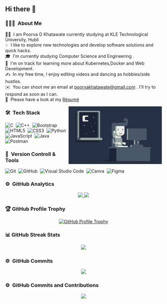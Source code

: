 ## Hi there 👋

### 👨🏻‍💻 &nbsp;About Me

👨‍💻 &nbsp;I am Poorva G Khatawate currently studying at KLE Technological University, Hubli\
💡 &nbsp;I like to explore new technologies and develop software solutions and quick hacks.\
🎓 &nbsp;I'm currently studying Computer Science and Engineering .\
🌱 &nbsp;I'm on track for learning more about Kubernetes,Docker and Web Development.\
✍️ &nbsp;In my free time, I enjoy editing videos and dancing as hobbies/side hustles.\
✉️ &nbsp;You can shoot me an email at poorvakhatawate@gmail.com . I'll try to respond as soon as I can.\
📄 &nbsp;Please have a look at my [Résumé](https://drive.google.com/file/d/1ncXuSc2lyEn1UbSnGGVLjsS0_fK5rtb5/view?usp=sharing)


<img alt="Night Coding" src="https://raw.githubusercontent.com/AVS1508/AVS1508/master/assets/Night-Coding.gif" align="right"/>

### 🛠 &nbsp;Tech Stack
![C](https://img.shields.io/badge/c-%2300599C.svg?style=for-the-badge&logo=c&logoColor=white)&nbsp;
![C++](https://img.shields.io/badge/c++-%2300599C.svg?style=for-the-badge&logo=c%2B%2B&logoColor=white)&nbsp;
![Bootstrap](https://img.shields.io/badge/bootstrap-%23563D7C.svg?style=for-the-badge&logo=bootstrap&logoColor=white)&nbsp;
![HTML5](https://img.shields.io/badge/html5-%23E34F26.svg?style=for-the-badge&logo=html5&logoColor=white)&nbsp;
![CSS3](https://img.shields.io/badge/css3-%231572B6.svg?style=for-the-badge&logo=css3&logoColor=white)&nbsp;
![Python](https://img.shields.io/badge/python-3670A0?style=for-the-badge&logo=python&logoColor=ffdd54)&nbsp;
![JavaScript](https://img.shields.io/badge/javascript-%23323330.svg?style=for-the-badge&logo=javascript&logoColor=%23F7DF1E)&nbsp;
![Java](https://img.shields.io/badge/java-%23ED8B00.svg?style=for-the-badge&logo=java&logoColor=white)&nbsp;
![Postman](https://img.shields.io/badge/Postman-FF6C37?style=for-the-badge&logo=postman&logoColor=white)&nbsp;


### 🧰 &nbsp;Version Controll & Tools 

![Git](https://img.shields.io/badge/git-%23F05033.svg?style=for-the-badge&logo=git&logoColor=white)&nbsp;
![GitHub](https://img.shields.io/badge/github-%23121011.svg?style=for-the-badge&logo=github&logoColor=white)&nbsp;
![Visual Studio Code](https://img.shields.io/badge/Visual%20Studio%20Code-0078d7.svg?style=for-the-badge&logo=visual-studio-code&logoColor=white)&nbsp;
![Canva](https://img.shields.io/badge/Canva-%2300C4CC.svg?style=for-the-badge&logo=Canva&logoColor=white)&nbsp;
![Figma](https://img.shields.io/badge/figma-%23F24E1E.svg?style=for-the-badge&logo=figma&logoColor=white)&nbsp;

### ⚙️ &nbsp;GitHub Analytics

<p align="center">
  <a href="https://github.com/poorva-khatawate">
    <img height="180em" src="https://github-readme-stats-eight-theta.vercel.app/api?username=poorva-khatawate&show_icons=true&theme=algolia&include_all_commits=true&count_private=true"/>
  </a>
  <a href="https://github.com/poorva-khatawate">
    <img height="180em" src="https://github-readme-stats-eight-theta.vercel.app/api/top-langs/?username=poorva-khatawate&layout=compact&langs_count=8&theme=algolia"/>
  </a>
</p>


### 🏆 GitHub Profile Trophy

<p align="center">
  <a href="https://github.com/poorva-khatawate">
    <img src="https://github-profile-trophy.vercel.app/?username=poorva-khatawate&theme=algolia&no-frame=true&margin-w=15&column=7" alt="GitHub Profile Trophy" />
  </a>
</p>

### 📊 GitHub Streak Stats

<p align="center">
  <a href="https://github.com/poorva-khatawate">
    <img height="180em" src="https://github-readme-streak-stats.herokuapp.com/?user=poorva-khatawate&theme=algolia&hide_border=true"/>
  </a>
</p>


### ⚙️ &nbsp;GitHub Commits

<p align="center">
  <a href="https://github.com/poorva-khatawate">
    <img height="180em" src="https://github-readme-stats-eight-theta.vercel.app/api?username=poorva-khatawate&show_icons=true&theme=algolia&include_all_commits=true&count_private=true&hide=prs,issues,contribs"/>
  </a>
</p>

### ⚙️ &nbsp;GitHub Commits and Contributions

<p align="center">
  <a href="https://github.com/poorva-khatawate">
    <img height="180em" src="https://github-readme-stats-eight-theta.vercel.app/api?username=poorva-khatawate&show_icons=true&theme=algolia&include_all_commits=true&count_private=true&hide=prs,issues,contribs"/>
  </a>
</p>

